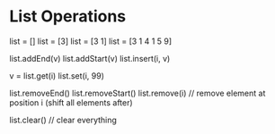 # List Operations

list = []
list = [3]
list = [3 1]
list = [3 1 4 1 5 9]

list.addEnd(v)
list.addStart(v)
list.insert(i, v)

v = list.get(i)
list.set(i, 99)

list.removeEnd()
list.removeStart()
list.remove(i) // remove element at position i (shift all elements after)

list.clear() // clear everything





